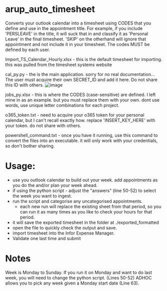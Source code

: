 # arup_auto_timesheet

Converts your outlook calendar into a timesheet using CODES that you define and use in the appointment title. For example, if you include 'PERSLEAVE' in the title, it will suck that in and classify it as 'Personal Leave' in the final timesheet. 'SKIP' on the otherhand will ignore that appointment and not include it in your timesheet. The codes MUST be defined by each user.

Import_TS_Calendar_Hourly.xlsx - this is the default timesheet for importing. this was pulled from the timesheet systems website


cal_py.py - the is the main application. sorry for no real documentation... 
  The user must acquire their own SECRET_ID and add it here. Do not share this ID with others.
  ![image](https://github.com/user-attachments/assets/6067f63d-7142-4622-9680-75ce05667483)

  
jobs_py.xlsx - this is where the CODES (case-sensitive) are defined. I left mine in as an example. but you must replace them with your own. dont use words, use unique letter combinations for each project.


o365_token.txt - need to acquire your o365 token for your personal calendar, but I can't recall exactly how. replace 'INSERT_KEY_HERE' with your token. do not share with others.


powershell_command.txt - once you have it running, use this command to convert the files into an executable. it will only work with your credentials, so don't bother sharing.


# Usage:
- use you outlook calendar to build out your week. add appointments as you do the and/or plan your week ahead.
- if using the python script - adjust the "answers" (line 50-52) to select the week you want to ingest.
- run the script and categorise any uncategorised appointments.
  - each new run will replace the existing sheet from that period, so you can run it as many times as you like to check your hours for that period.
- it will save the exported timesheet in the folder at ./exported_formatted
- open the file to quickly check the output and save.
- import timesheet into the Infor Expense Manager.
- Validate one last time and submit

# Notes
Week is Monday to Sunday. If you run it on Monday and want to do last week, you will need to change the python script. (Lines 50-52)
ADHOC allows you to pick any week given a Monday start date (Line 63).
